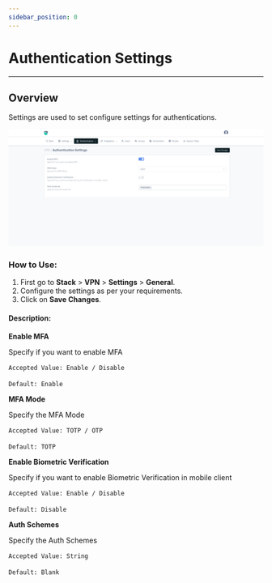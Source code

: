 ```yaml
---
sidebar_position: 0
---
```


# Authentication Settings

---

## Overview

Settings are used to set configure settings for authentications.

![settings](/img/vpn/v8/docs/vpn_auth.png)   

### How to Use: 
1. First go to **Stack** > **VPN** > **Settings** > **General**.
2. Configure the settings as per your requirements.
3. Click on **Save Changes**.

#### Description:

**Enable MFA**

Specify if you want to enable MFA

    Accepted Value: Enable / Disable

    Default: Enable

**MFA Mode**

Specify the MFA Mode

    Accepted Value: TOTP / OTP

    Default: TOTP

**Enable Biometric Verification**  

Specify if you want to enable Biometric Verification in mobile client

    Accepted Value: Enable / Disable

    Default: Disable

**Auth Schemes** 

Specify the Auth Schemes

    Accepted Value: String

    Default: Blank



